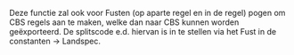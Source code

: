 Deze functie zal ook voor Fusten (op aparte regel en in de regel) pogen om CBS regels aan te maken, welke dan naar CBS kunnen worden geëxporteerd. De splitscode e.d. hiervan is in te stellen via het Fust in de constanten -> Landspec.